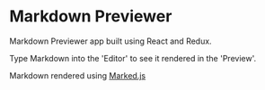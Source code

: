 # Markdown Previewer

Markdown Previewer app built using React and Redux.  

Type Markdown into the 'Editor' to see it rendered in the 'Preview'.  

Markdown rendered using [Marked.js](https://marked.js.org/)
